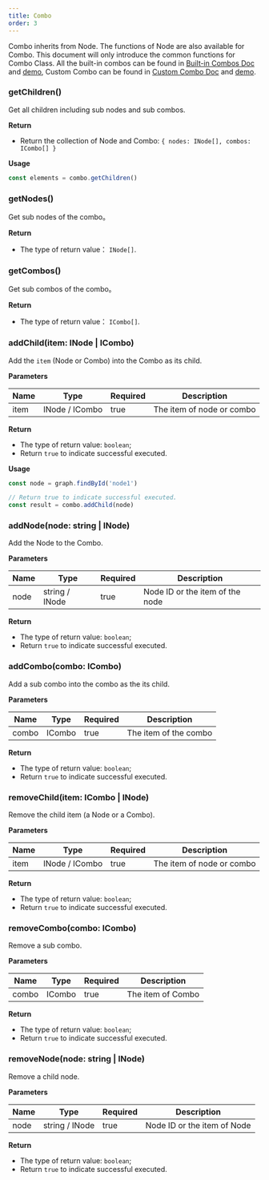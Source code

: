 ```yaml
---
title: Combo
order: 3
---
```


Combo inherits from Node. The functions of Node are also available for Combo. This document will only introduce the common functions for Combo Class. All the built-in combos can be found in [Built-in Combos Doc](/en/docs/manual/middle/elements/combos/defaultCombo) and [demo](/en/examples/item/defaultCombos), Custom Combo can be found in [Custom Combo Doc](/en/docs/manual/advanced/custom-combo) and [demo](/en/examples/item/customCombo).

### getChildren()
Get all children including sub nodes and sub combos.

**Return**

- Return the collection of Node and Combo: `{ nodes: INode[], combos: ICombo[] }`


**Usage**

```javascript
const elements = combo.getChildren()
```


### getNodes()
Get sub nodes of the combo。

**Return**

- The type of return value： `INode[]`.


### getCombos()
Get sub combos of the combo。

**Return**

- The type of return value： `ICombo[]`.


### addChild(item: INode | ICombo)
Add the `item` (Node or Combo) into the Combo as its child.

**Parameters**

| Name | Type | Required | Description |
| ---- | ---- | -------- | ----------- |
| item | INode / ICombo | true | The item of node or combo |


**Return**

- The type of return value: `boolean`;
- Return `true` to indicate successful executed.


**Usage**

```javascript
const node = graph.findById('node1')

// Return true to indicate successful executed.
const result = combo.addChild(node)
```


### addNode(node: string | INode)
Add the Node to the Combo.

**Parameters**

| Name | Type | Required | Description |
| ---- | ---- | -------- | ----------- |
| node | string / INode | true | Node ID or the item of the node |


**Return**

- The type of return value: `boolean`;
- Return `true` to indicate successful executed.


### addCombo(combo: ICombo)
Add a sub combo into the combo as the its child.

**Parameters**

| Name | Type | Required | Description |
| ---- | ---- | -------- | ----------- |
| combo | ICombo | true | The item of the combo |


**Return**

- The type of return value: `boolean`;
- Return `true` to indicate successful executed.


### removeChild(item: ICombo | INode)
Remove the child item (a Node or a Combo).

**Parameters**

| Name | Type | Required | Description |
| ---- | ---- | -------- | ----------- |
| item | INode / ICombo | true | The item of node or combo |


**Return**

- The type of return value: `boolean`;
- Return `true` to indicate successful executed.


### removeCombo(combo: ICombo)
Remove a sub combo.

**Parameters**

| Name | Type | Required | Description |
| ---- | ---- | -------- | ----------- |
| combo | ICombo | true | The item of Combo |


**Return**

- The type of return value: `boolean`;
- Return `true` to indicate successful executed.


### removeNode(node: string | INode)
Remove a child node.

**Parameters**

| Name | Type | Required | Description |
| ---- | ---- | -------- | ----------- |
| node | string / INode | true | Node ID or the item of Node |


**Return**

- The type of return value: `boolean`;
- Return `true` to indicate successful executed.
